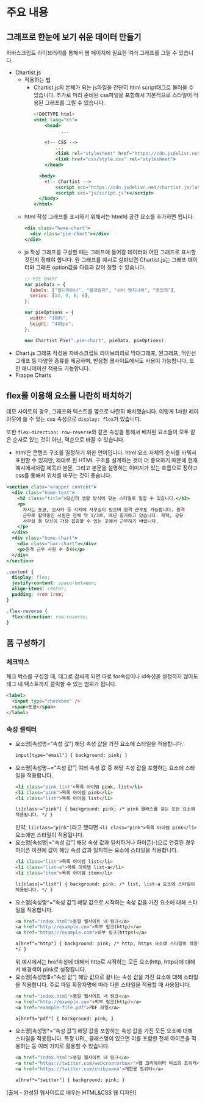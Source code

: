# 주요 내용

## 그래프로 한눈에 보기 쉬운 데이터 만들기

자바스크립트 라이브러리를 통해서 웹 페이지에 필요한 여러 그래프를 그릴 수 있습니다.

- Chartist.js
  - 적용하는 법
    - Chartist.js의 본체가 되는 js파일을 간단히 html script태그로 불러올 수 있습니다. 추가로 미리 준비된 css파일을 포함해서 기본적으로 스타일이 적용된 그래프를 그릴 수 있습니다.
      ```jsx
      <!DOCTYPE html>
      <html lang="ko">
          <head>
      			...

          <!-- CSS -->
              ...
              <link rel="stylesheet" href="https://cdn.jsdelivr.net/chartist.js/latest/chartist.min.css">
              <link href="css/style.css" rel="stylesheet">
          </head>

      	<body>
          <!-- Chartist -->
              <script src="https://cdn.jsdelivr.net/chartist.js/latest/chartist.min.js"></script>
              <script src="js/script.js"></script>
      	</body>
      </html>
      ```
  - html 작성
    그래프를 표시하기 위해서는 html에 공간 요소를 추가하면 됩니다.
    ```jsx
    <div class="home-chart">
      <div class="pie-chart"></div>
    </div>
    ```
  - js 작성
    그래프를 구성할 때는 그래프에 들어갈 데이터와 어떤 그래프로 표시할 것인지 정해야 합니다.
    원 그래프를 예시로 살펴보면 Chartist.js는 그래프 데이터와 그래프 option값을 다음과 같이 정할 수 있습니다.
    ```jsx
    // PIE CHART
    var pieData = {
      labels: ["웹디자이너", "웹개발자", "서버 엔지니어", "영업직"],
      series: [14, 9, 8, 6],
    };

    var pieOptions = {
      width: "100%",
      height: "440px",
    };

    new Chartist.Pie(".pie-chart", pieData, pieOptions);
    ```
- Chart.js
  그래프 작성용 자바스크립트 라이브러리로 막대그래프, 원그래프, 꺽인선 그래프 등 다양한 종류를 제공하며, 반응형 웹사이트에서도 사용이 가능합니다. 또한 애니메이션 적용도 가능합니다.
- Frappe Charts

## flex를 이용해 요소를 나란히 배치하기

데모 사이트의 경우, 그래프와 텍스트를 옆으로 나란히 배치했습니다. 이렇게 1차원 레이아웃에 쓸 수 있는 css 속성으로 `display: flex`가 있습니다.

또한 `flex-direction: row-reverse`와 같은 속성을 통해서 배치된 요소들이 모두 같은 순서로 있는 것이 아닌, 역순으로 바꿀 수 있습니다.

- html은 콘텐츠 구조를 결정하기 위한 언어입니다. html 요소 자체의 순서를 바꿔서 표현할 수 있지만, 제대로 된 HTML 구조를 설계하는 것이 더 중요하기 때문에 현재 예시에서처럼 제목과 본문, 그리고 본문을 설명하는 이미지가 있는 흐름으로 정하고 css를 통해서 위치를 바꾸는 것이 좋습니다.

```jsx
<section class="wrapper content">
  <div class="home-text">
    <h2 class="title">당신의 생활 방식에 맞는 스타일로 일할 수 있습니다.</h2>
    <p>
      자사는 도쿄, 오사카 등 각지에 사무실이 있으며 원격 근무도 가능합니다. 원격
      근무로 활약중인 사원은 전체 약 1/3로, 매년 증가하고 있습니다. 재택, 공유
      사무실 등 당신이 가장 집중할 수 있는 곳에서 근무하기 바랍니다.
    </p>
  </div>
  <div class="home-chart">
    <div class="bar-chart"></div>
    <p>원격 근무 사원 수 추이</p>
  </div>
</section>
```

```css
.content {
  display: flex;
  justify-content: space-between;
  align-items: center;
  padding: 4rem 1rem;
}

.flex-reverse {
  flex-direction: row-reverse;
}
```

## 폼 구성하기

### 체크박스

체크 박스를 구성할 때, <label>태그로 감싸게 되면 따로 for속성이나 id속성을 설정하지 않아도 <label>태그 내 텍스트까지 클릭할 수 있는 범위가 됩니다.

```html
<label>
  <input type="checkbox" />
  <span>도쿄</span>
</label>
```

### 속성 셀렉터

- 요소명[속성명=”속성 값”]
  해당 속성 값을 가진 요소에 스타일을 적용합니다.
  ```html
  input[type="email"] { background: pink; }
  ```
- 요소명[속성명~=”속성 값”]
  여러 속성 값 중 해당 속성 값을 포함하는 요소에 스타일을 적용합니다.
  ```html
  <li class="pink list">목록 아이템 pink, list</li>
  <li class="pink">목록 아이템 pink</li>
  <li class="list">목록 아이템 list</li>
  ```
  ```html
  li[class~="pink"] { background: pink; /* pink 클래스를 갖는 모든 요소에
  적용됩니다. */ }
  ```
  만약, `li[class="pink"]`라고 했다면 `<li class="pink">목록 아이템 pink</li>` 요소에만 스타일이 적용됩니다.
- 요소명[속성명|=”속성 값”]
  해당 속성 값과 일치하거나 하이픈(-)으로 연결된 경우 하이픈 이전에 값이 해당 속성 값과 일치하는 요소에 스타일을 적용합니다.
  ```html
  <li class="list">목록 아이템 list</li>
  <li class="list-a">목록 아이템 list-a</li>
  <li class="item">목록 아이템 item</li>
  ```
  ```html
  li[class|="list"] { background: pink; /* list, list-a 요소에 스타일이
  적용됩니다. */ }
  ```
- 요소명[속성명^=”속성 값”]
  해당 값으로 시작하는 속성 값을 가진 요소에 대해 스타일을 적용합니다.
  ```html
  <a href="index.html">동일 웹사이트 내 링크</a>
  <a href="http://example.com">외부 링크(http)</a>
  <a href="https://example.com">외부 링크(https)</a>
  ```
  ```html
  a[href^="http"] { background: pink; /* http, https 요소에 스타일이 적용됩니다.
  */ }
  ```
  위 예시에서는 href속성에 대해서 http로 시작하는 모든 요소(http, https)에 대해서 배경색이 pink로 설정됩니다.
- 요소명[속성명$=”속성 값”]
  해당 값으로 끝나는 속성 값을 가진 요소에 대해 스타일을 적용합니다. 주로 파일 확장자명에 따라 다른 스타일을 적용할 때 사용됩니다.
  ```html
  <a href="index.html">동일 웹사이트 내 링크</a>
  <a href="http://example.com">외부 링크(http)</a>
  <a href="example-file.pdf">PDF 파일</a>
  ```
  ```html
  a[href$="pdf"] { background: pink; }
  ```
- 요소명[속성명*=”속성 값”]
  해당 값을 포함하는 속성 값을 가진 모든 요소에 대해 스타일을 적용합니다. 특정 URL, 클래스명이 있으면 이를 포함한 전체 아이콘을 적용하는 등 여러 가지로 활용할 수 있습니다.
  ```html
  <a href="index.html">동일 웹사이트 내 링크</a>
  <a href="https://twitter.com/webcreatorbox/">웹 크리에이터 박스의 트위터</a>
  <a href="https://twitter.com/chibimana">개인용 트위터</a>
  ```
  ```html
  a[href*="twitter"] { background: pink; }
  ```

[출처 - 완성된 웹사이트로 배우는 HTML&CSS 웹 디자인]
